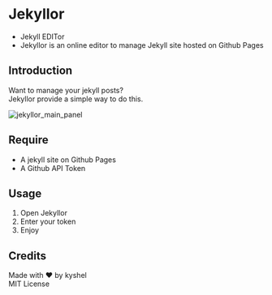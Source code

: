 # Jekyllor
- Jekyll EDITor  
- Jekyllor is an online editor to manage Jekyll site hosted on Github Pages 

## Introduction 
Want to manage your jekyll posts?   
Jekyllor provide a simple way to do this.  

![jekyllor_main_panel](https://cloud.githubusercontent.com/assets/11898075/20453257/e7ead996-ae58-11e6-8094-aaccacca4d7d.png)



## Require
- A jekyll site on Github Pages
- A Github API Token

## Usage
1. Open Jekyllor
2. Enter your token
3. Enjoy 


## Credits
Made with ❤ by kyshel  
MIT License


